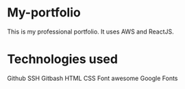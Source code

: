 # My-portfolio
This is my professional portfolio. It uses AWS and ReactJS.

# Technologies used

Github
SSH
Gitbash
HTML
CSS
Font awesome
Google Fonts
